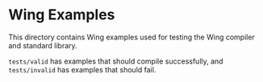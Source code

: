 # Wing Examples

This directory contains Wing examples used for testing the Wing compiler and standard library.

`tests/valid` has examples that should compile successfully, and `tests/invalid` has examples that should fail.
